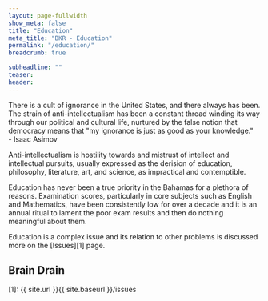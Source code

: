 ```yaml
---
layout: page-fullwidth
show_meta: false
title: "Education"
meta_title: "BKR - Education"
permalink: "/education/"
breadcrumb: true

subheadline: ""
teaser:
header:
---
```

>
There is a cult of ignorance in the United States, and there always has been. The strain of anti-intellectualism has been a constant thread winding its way through our political and cultural life, nurtured by the false notion that democracy means that "my ignorance is just as good as your knowledge."
<br/>- Isaac Asimov

Anti-intellectualism is hostility towards and mistrust of intellect and intellectual pursuits, usually expressed as the derision of education, philosophy, literature, art, and science, as impractical and contemptible.

Education has never been a true priority in the Bahamas for a plethora of reasons. Examination scores, particularly in core subjects such as English and Mathematics, have been consistently low for over a decade and it is an annual ritual to lament the poor exam results and then do nothing meaningful about them.

Education is a complex issue and its relation to other problems is discussed more on the [Issues][1] page. 



## Brain Drain

[1]: {{ site.url }}{{ site.baseurl }}/issues